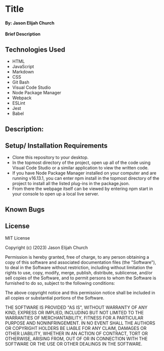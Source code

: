 #  Title

#### By: Jason Elijah Church

#### Brief Description

## Technologies Used

* HTML
* JavaScript
* Markdown
* CSS
* Git Bash
* Visual Code Studio
* Node Package Manager
* Webpack
* ESLint
* Jest
* Babel

## Description:


## Setup/ Installation Requirements

* Clone this repository to your desktop.
* In the topmost directory of the project, open up all of the code using Visual Code Studio or a similar application to view the written code.
* If you have Node Package Manager installed on your computer and are running v16.13.1, you can enter npm install in the topmost directory of the project to install all the listed plug-ins in the package.json.
* From there the webpage itself can be viewed by entering npm start in your console to open up a local live server.

## Known Bugs


## License

MIT License

Copyright (c) (2023) Jason Elijah Church

Permission is hereby granted, free of charge, to any person obtaining a copy
of this software and associated documentation files (the "Software"), to deal
in the Software without restriction, including without limitation the rights
to use, copy, modify, merge, publish, distribute, sublicense, and/or sell
copies of the Software, and to permit persons to whom the Software is
furnished to do so, subject to the following conditions:

The above copyright notice and this permission notice shall be included in all
copies or substantial portions of the Software.

THE SOFTWARE IS PROVIDED "AS IS", WITHOUT WARRANTY OF ANY KIND, EXPRESS OR
IMPLIED, INCLUDING BUT NOT LIMITED TO THE WARRANTIES OF MERCHANTABILITY,
FITNESS FOR A PARTICULAR PURPOSE AND NONINFRINGEMENT. IN NO EVENT SHALL THE
AUTHORS OR COPYRIGHT HOLDERS BE LIABLE FOR ANY CLAIM, DAMAGES OR OTHER
LIABILITY, WHETHER IN AN ACTION OF CONTRACT, TORT OR OTHERWISE, ARISING FROM,
OUT OF OR IN CONNECTION WITH THE SOFTWARE OR THE USE OR OTHER DEALINGS IN THE
SOFTWARE.